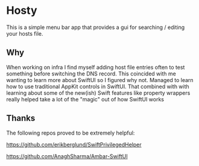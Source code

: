 # Hosty
This is a simple menu bar app that provides a gui for searching / editing your hosts file. 

## Why
When working on infra I find myself adding host file entries often to test something before switching the DNS record. This coincided with me wanting to learn more about SwiftUI so I figured why not. Managed to learn how to use traditional AppKit controls in SwiftUI. That combined with with learning about some of the new(ish) Swift features like property wrappers really helped take a lot of the "magic" out of how SwiftUI works

## Thanks

The following repos proved to be extremely helpful:

https://github.com/erikberglund/SwiftPrivilegedHelper

https://github.com/AnaghSharma/Ambar-SwiftUI



